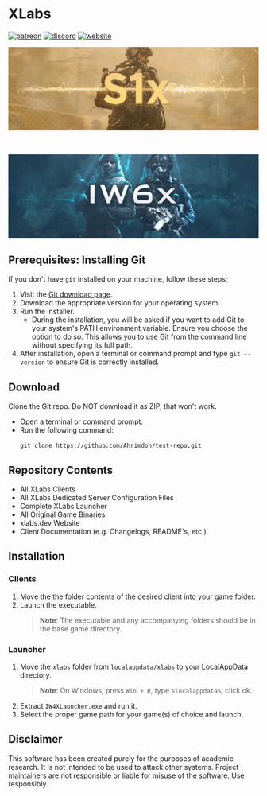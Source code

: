 # XLabs

[![patreon](https://img.shields.io/badge/patreon-support-blue.svg?logo=patreon)](https://www.patreon.com/xlabsproject)
[![discord](https://img.shields.io/endpoint?url=https://momo5502.com/iw4x/members-badge.php)](https://discord.gg/sKeVmR3)
[![website](https://img.shields.io/badge/Repackers-_Website-blue)](https://rimmyscorner.com/)

<p align="center">
  <img src="assets/github/banner-s1x.png?raw=true" />
</p>

<br/>

<p align="center">
  <img alig src="assets/github/banner-iw6x.png?raw=true"/>
</p>

## Prerequisites: Installing Git

If you don't have `git` installed on your machine, follow these steps:

1. Visit the [Git download page](https://git-scm.com/downloads).
2. Download the appropriate version for your operating system.
3. Run the installer.
   - During the installation, you will be asked if you want to add Git to your system's PATH environment variable. Ensure you choose the option to do so. This allows you to use Git from the command line without specifying its full path.
4. After installation, open a terminal or command prompt and type `git --version` to ensure Git is correctly installed.

## Download
Clone the Git repo. Do NOT download it as ZIP, that won't work.

   - Open a terminal or command prompt.
   - Run the following command:
     ```
     git clone https://github.com/Ahrimdon/test-repo.git
     ```

## Repository Contents
  - All XLabs Clients
  - All XLabs Dedicated Server Configuration Files
  - Complete XLabs Launcher
  - All Original Game Binaries
  - xlabs.dev Website
  - Client Documentation (e.g. Changelogs, README's, etc.)

## Installation

### Clients

1. Move the the folder contents of the desired client into your game folder.
2. Launch the executable.
   > **Note**: The executable and any accompanying folders should be in the base game directory.

### Launcher

1. Move the `xlabs` folder from `localappdata/xlabs` to your LocalAppData directory.
    > **Note**: On Windows, press `Win + R`, type `%localappdata%`, click ok.
2. Extract `IW4XLauncher.exe` and run it.
3. Select the proper game path for your game(s) of choice and launch.

## Disclaimer

This software has been created purely for the purposes of
academic research. It is not intended to be used to attack
other systems. Project maintainers are not responsible or
liable for misuse of the software. Use responsibly.
